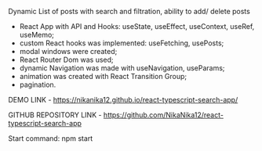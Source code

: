 Dynamic List of posts with search and filtration, ability to add/ delete posts 

- React App with API and Hooks: useState, useEffect, useContext, useRef, useMemo;
- custom React hooks was implemented: useFetching, usePosts;
- modal windows were created;
- React Router Dom was used;
- dynamic Navigation was made with useNavigation, useParams;
- animation was created with React Transition Group;
- pagination. 

DEMO LINK - https://nikanika12.github.io/react-typescript-search-app/

GITHUB REPOSITORY LINK - https://github.com/NikaNika12/react-typescript-search-app

Start command: npm start
